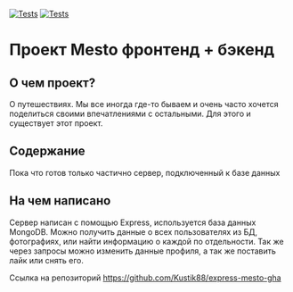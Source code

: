 [![Tests](../../actions/workflows/tests-13-sprint.yml/badge.svg)](../../actions/workflows/tests-13-sprint.yml) [![Tests](../../actions/workflows/tests-14-sprint.yml/badge.svg)](../../actions/workflows/tests-14-sprint.yml)
# Проект Mesto фронтенд + бэкенд


## О чем проект?

О путешествиях. Мы все иногда где-то бываем и очень часто хочется поделиться своими впечатлениями с остальными. Для этого и существует этот проект.

## Содержание

Пока что готов только частично сервер, подключенный к базе данных

## На чем написано

Сервер написан с помощью Express, используется база данных MongoDB. Можно получить данные о всех пользователях из БД, фотографиях, или найти информацию о каждой по отдельности. Так же через запросы можно изменить данные профиля, а так же поставить лайк или снять его.

Ссылка на репозиторий https://github.com/Kustik88/express-mesto-gha

